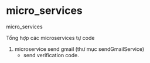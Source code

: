 # micro_services
micro_services

Tổng hợp các microservices tự code

1) microservice send gmail (thư mục sendGmailService)
    + send verification code.
